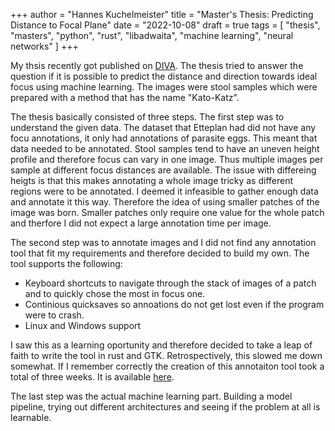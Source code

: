 +++
author = "Hannes Kuchelmeister"
title = "Master's Thesis: Predicting Distance to Focal Plane"
date = "2022-10-08"
draft = true
tags = [
   "thesis", "masters", "python", "rust", "libadwaita", "machine learning", "neural networks"
]
+++

My thsis recently got published on [DIVA](http://urn.kb.se/resolve?urn=urn:nbn:se:uu:diva-484056). The thesis tried to answer the question if it is possible to predict the distance and direction towards ideal focus using machine learning. The images were stool samples which were prepared with a method that has the name "Kato-Katz".

The thesis basically consisted of three steps. The first step was to understand the given data. The dataset that Etteplan had did not have any focu annotations, it only had annotations of parasite eggs. This meant that data needed to be annotated. Stool samples tend to have an uneven height profile and therefore focus can vary in one image. Thus multiple images per sample at different focus distances are available. The issue with differeing heigts is that this makes annotating a whole image tricky as different regions were to be annotated. I deemed it infeasible to gather enough data and annotate it this way. Therefore the idea of using smaller patches of the image was born. Smaller patches only require one value for the whole patch and therfore I did not expect a large annotation time per image.

The second step was to annotate images and I did not find any annotation tool that fit my requirements and therefore decided to build my own. The tool supports the following:

* Keyboard shortcuts to navigate through the stack of images of a patch and to quickly chose the most in focus one.
* Continious quicksaves so annoations do not get lost even if the program were to crash.
* Linux and Windows support

I saw this as a learning oportunity and therefore decided to take a leap of faith to write the tool in rust and GTK. Retrospectively, this slowed me down somewhat. If I remember correctly the creation of this annotaiton tool took a total of three weeks. It is available [here](https://github.com/13hannes11/focus_annotator).


The last step was the actual machine learning part. Building a model pipeline, trying out different architectures and seeing if the problem at all is learnable.

